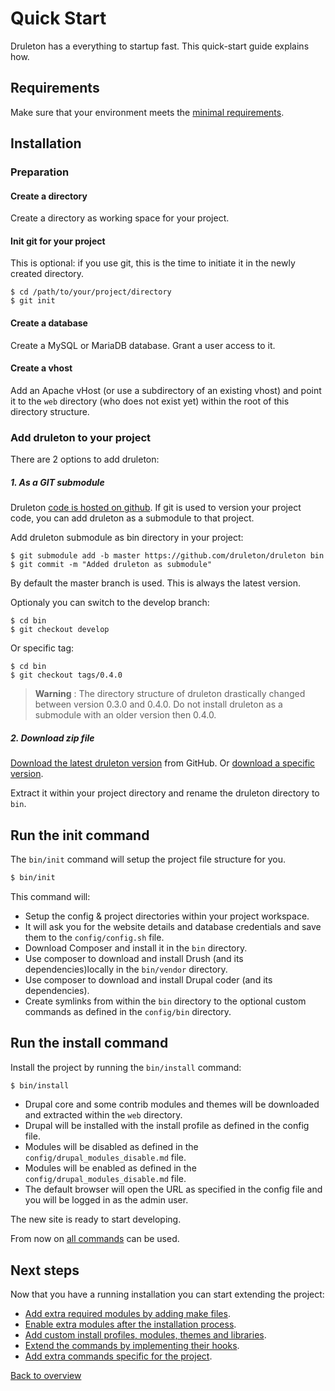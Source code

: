 # Quick Start
Druleton has a everything to startup fast. This quick-start guide
explains how.


## Requirements
Make sure that your environment meets the
[minimal requirements][link-requirements].


## Installation

### Preparation

#### Create a directory
Create a directory as working space for your project.

#### Init git for your project
This is optional: if you use git, this is the time to initiate it in the newly
created directory.

```Shell
$ cd /path/to/your/project/directory
$ git init
```

#### Create a database
Create a MySQL or MariaDB database. Grant a user access to it.

#### Create a vhost
Add an Apache vHost (or use a subdirectory of an existing vhost) and point it
to the `web` directory (who does not exist yet) within the root of this
directory structure.


### Add druleton to your project
There are 2 options to add druleton:

##### 1. As a GIT submodule
Druleton [code is hosted on github][link-druleton-github]. If git is used to
version your project code, you can add druleton as a submodule to that project.

Add druleton submodule as bin directory in your project:

```Shell
$ git submodule add -b master https://github.com/druleton/druleton bin
$ git commit -m "Added druleton as submodule"
```

By default the master branch is used. This is always the latest version.

Optionaly you can switch to the develop branch:
```Shell
$ cd bin
$ git checkout develop
```

Or specific tag:
```Shell
$ cd bin
$ git checkout tags/0.4.0
```

> **Warning** : The directory structure of druleton drastically changed between
> version 0.3.0 and 0.4.0. Do not install druleton as a submodule with an
> older version then 0.4.0.

##### 2. Download zip file
[Download the latest druleton version][link-druleton-version-latest] from
GitHub. Or [download a specific version][link-druleton-versions].

Extract it within your project directory and rename the druleton directory to
`bin`.



## Run the init command
The `bin/init` command will setup the project file structure for you.

```bash
$ bin/init
```

This command will:
- Setup the config & project directories within your project workspace.
- It will ask you for the website details and database credentials and save them
  to the `config/config.sh` file.
- Download Composer and install it in the `bin` directory.
- Use composer to download and install Drush (and its dependencies)locally in
  the `bin/vendor` directory.
- Use composer to download and install Drupal coder (and its dependencies).
- Create symlinks from within the `bin` directory to the optional custom
  commands as defined in the `config/bin` directory.



## Run the install command
Install the project by running the `bin/install` command:

```bash
$ bin/install
```

- Drupal core and some contrib modules and themes will be downloaded and
  extracted within the `web` directory.
- Drupal will be installed with the install profile as defined in the config
  file.
- Modules will be disabled as defined in the `config/drupal_modules_disable.md`
  file.
- Modules will be enabled as defined in the `config/drupal_modules_disable.md`
  file.
- The default browser will open the URL as specified in the config file and you
  will be logged in as the admin user.

The new site is ready to start developing.

From now on [all commands][link-commands] can be used.



## Next steps
Now that you have a running installation you can start extending the project:

- [Add extra required modules by adding make files][link-config-make].
- [Enable extra modules after the installation process][link-config-modules].
- [Add custom install profiles, modules, themes and libraries][link-project].
- [Extend the commands by implementing their hooks][link-hooks].
- [Add extra commands specific for the project][link-config-bin].



[Back to overview][link-overview]



[link-requirements]: requirements.md
[link-config-config]: config-config.md
[link-documentation]: README.md
[link-commands]: README.md#commands
[link-config-bin]: config-bin.md
[link-config-make]: config-make.sh
[link-config-modules]: config-modules.md
[link-project]: project.md
[link-hooks]: hooks.md

[link-druleton-github]: https://github.com/druleton/druleton/tree/master
[link-druleton-versions]: https://github.com/druleton/druleton/releases
[link-druleton-version-latest]: https://github.com/druleton/druleton/releases/latest

[link-overview]: README.md
